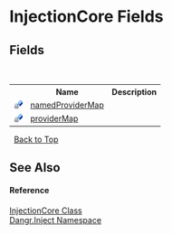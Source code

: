 # InjectionCore Fields
 


## Fields
&nbsp;<table><tr><th></th><th>Name</th><th>Description</th></tr><tr><td>![Private field](media/privfield.gif "Private field")</td><td><a href="F_Dangr_Inject_InjectionCore_namedProviderMap">namedProviderMap</a></td><td /></tr><tr><td>![Private field](media/privfield.gif "Private field")</td><td><a href="F_Dangr_Inject_InjectionCore_providerMap">providerMap</a></td><td /></tr></table>&nbsp;
<a href="#injectioncore-fields">Back to Top</a>

## See Also


#### Reference
<a href="T_Dangr_Inject_InjectionCore">InjectionCore Class</a><br /><a href="N_Dangr_Inject">Dangr.Inject Namespace</a><br />